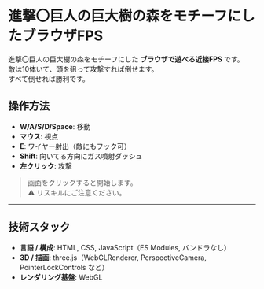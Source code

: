 # 進撃〇巨人の巨大樹の森をモチーフにしたブラウザFPS

進撃〇巨人の巨大樹の森をモチーフにした **ブラウザで遊べる近接FPS** です。  
敵は10体いて、頭を狙って攻撃すれば倒せます。  
すべて倒せれば勝利です。  


## 操作方法
- **W/A/S/D/Space**: 移動  
- **マウス**: 視点  
- **E**: ワイヤー射出（敵にもフック可）  
- **Shift**: 向いてる方向にガス噴射ダッシュ  
- **左クリック**: 攻撃  

> 画面をクリックすると開始します。  
> ⚠ リスキルにご注意ください。  

---

## 技術スタック
- **言語 / 構成**: HTML, CSS, JavaScript（ES Modules, バンドラなし）  
- **3D / 描画**: three.js（WebGLRenderer, PerspectiveCamera, PointerLockControls など）  
- **レンダリング基盤**: WebGL  
